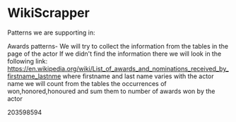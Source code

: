 # WikiScrapper

Patterns we are supporting in:

Awards patterns-
We will try to collect the information from the tables in the page of the actor
If we didn't find the information there we will look in the following link:
https://en.wikipedia.org/wiki/List_of_awards_and_nominations_received_by_firstname_lastnme where firstname and last name varies with the actor name
we will count from the tables the occurrences of won,honored,honoured and sum them to number of awards won by the actor

203598594
